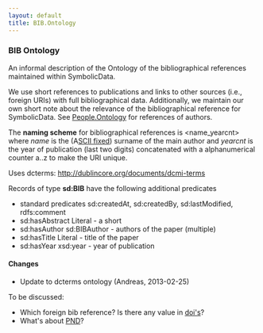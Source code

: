 ```yaml
---
layout: default
title: BIB.Ontology
---
```


### BIB Ontology

An informal description of the Ontology of the bibliographical references maintained within SymbolicData.

We use short references to publications and links to other sources (i.e., foreign URIs) with full bibliographical data. Additionally, we maintain our own short note about the relevance of the bibliographical reference for SymbolicData. See [People.Ontology](People.Ontology "wikilink") for references of authors.

The **naming scheme** for bibliographical references is <name_yearcnt> where *name* is the (A[SCII fixed](Naming "wikilink")) surname of the main author and *yearcnt* is the year of publication (last two digits) concatenated with a alphanumerical counter a..z to make the URI unique.

Uses dcterms: <http://dublincore.org/documents/dcmi-terms>

Records of type **sd:BIB** have the following additional predicates

-   standard predicates sd:createdAt, sd:createdBy, sd:lastModified, rdfs:comment
-   sd:hasAbstract Literal - a short
-   sd:hasAuthor sd:BIBAuthor - authors of the paper (multiple)
-   sd:hasTitle Literal - title of the paper
-   sd:hasYear xsd:year - year of publication

#### Changes

-   Update to dcterms ontology (Andreas, 2013-02-25)

To be discussed:

-   Which foreign bib reference? Is there any value in [doi's](http://www.doi.org)?
-   What's about [PND](http://de.wikipedia.org/wiki/Personennamendatei)?

